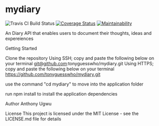 # mydiary

![Travis CI Build Status](https://travis-ci.com/tonyguesswho/mydiary.svg?branch=server) [![Coverage Status](https://coveralls.io/repos/github/tonyguesswho/mydiary/badge.png?branch=server)](https://coveralls.io/github/tonyguesswho/mydiary?branch=server) [![Maintainability](https://api.codeclimate.com/v1/badges/15eacf08440f2ac951d6/maintainability)](https://codeclimate.com/github/tonyguesswho/mydiary/maintainability)



An Diary API that enables users to document their thoughts, ideas and expereiences

Getting Started

Clone the repository
Using SSH; copy and paste the following below on your terminal git@github.com:tonyguesswho/mydiary.git
Using HTTPS; copy and paste the following below on your terminal
https://github.com/tonyguesswho/mydiary.git

use the command "cd mydiary" to move into the application folder

run npm install to install the application dependencies


Author
Anthony Ugwu

License
This project is licensed under the MIT License - see the LICENSE.md file for details

